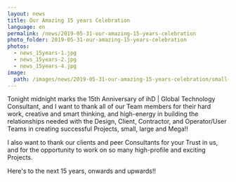 ```yaml
---
layout: news
title: Our Amazing 15 years Celebration
language: en
permalink: /news/2019-05-31-our-amazing-15-years-celebration
photo_folder: 2019-05-31-our-amazing-15-years-celebration
photos:
  - news_15years-1.jpg
  - news_15years-2.jpg
  - news_15years-4.jpg
image:
  path: /images/news/2019-05-31-our-amazing-15-years-celebration/small--news_15years-2.jpg
---
```


Tonight midnight marks the 15th Anniversary of ihD \| Global Technology Consultant, and I want to thank all of our Team members for their hard work, creative and smart thinking, and high-energy in building the relationships needed with the Design, Client, Contractor, and Operator/User Teams in creating successful Projects, small, large and Mega!!<!-- more -->

I also want to thank our clients and peer Consultants for your Trust in us, and for the opportunity to work on so many high-profile and exciting Projects.

Here's to the next 15 years, onwards and upwards!!
